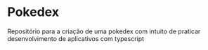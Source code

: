 # Pokedex
Repositório para a criação de uma pokedex com intuito de praticar desenvolvimento de aplicativos com typescript
